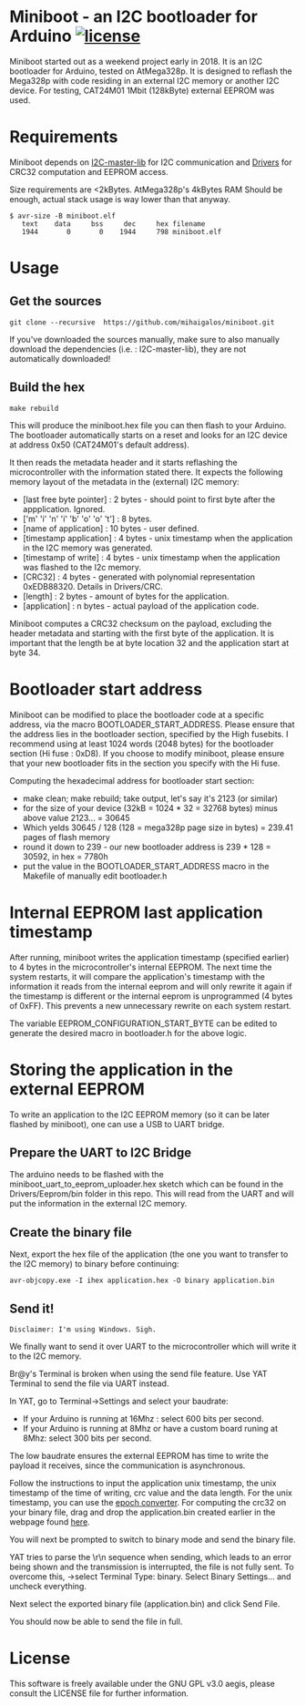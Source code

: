# Miniboot - an I2C bootloader for Arduino [![license](https://img.shields.io/badge/license-GPLv3-brightgreen.svg)](LICENSE)

Miniboot started out as a weekend project early in 2018.
It is an I2C bootloader for Arduino, tested on AtMega328p. It is designed to reflash
the Mega328p with code residing in an external I2C memory or another I2C device. For testing,
CAT24M01 1Mbit (128kByte) external EEPROM was used.

# Requirements

Miniboot depends on [I2C-master-lib](https://github.com/g4lvanix/I2C-master-lib/) for I2C communication and [Drivers](https://github.com/mihaigalos/Drivers/) for CRC32 computation and EEPROM access.

Size requirements are <2kBytes. AtMega328p's 4kBytes RAM Should be enough, actual stack usage is way lower than that anyway.
```
$ avr-size -B miniboot.elf
   text    data     bss     dec     hex filename
   1944       0       0    1944     798 miniboot.elf
```

# Usage

## Get the sources

`git clone --recursive  https://github.com/mihaigalos/miniboot.git`

If you've downloaded the sources manually, make sure to also manually download the dependencies (i.e. : I2C-master-lib), they are not automatically downloaded!

## Build the hex
`make rebuild`

This will produce the miniboot.hex file you can then flash to your Arduino. The bootloader
automatically starts on a reset and looks for an I2C device at address 0x50 (CAT24M01's default address).

It then reads the metadata header and it starts reflashing the microcontroller with the information
stated there. It expects the following memory layout of the metadata in the (external) I2C memory:

- [last free byte pointer]          : 2 bytes - should point to first byte after the appplication. Ignored.
- ['m' 'i' 'n' 'i' 'b' 'o' 'o' 't'] : 8 bytes.
- [name of application]             : 10 bytes - user defined.
- [timestamp application]           : 4 bytes - unix timestamp when the application in the I2C memory was generated.
- [timestamp of write]              : 4 bytes - unix timestamp when the application was flashed to the I2c memory.
- [CRC32]                           : 4 bytes - generated with polynomial representation 0xEDB88320. Details in Drivers/CRC.
- [length]                          : 2 bytes - amount of bytes for the application.
- [application]                     : n bytes - actual payload of the application code.

Miniboot computes a CRC32 checksum on the payload, excluding the header metadata and starting with the first byte of
the application.
It is important that the length be at byte location 32 and the application start at byte 34.

# Bootloader start address

Miniboot can be modified to place the bootloader code at a specific address, via
the macro BOOTLOADER_START_ADDRESS. Please ensure that the address lies in the bootloader
section, specified by the High fusebits. I recommend using at least 1024 words (2048 bytes) for
the bootloader section (Hi fuse : 0xD8). If you choose to modify miniboot, please ensure that your new bootloader
fits in the section you specify with the Hi fuse.

Computing the hexadecimal address for bootloader start section:
- make clean; make rebuild; take output, let's say it's 2123 (or similar)
- for the size of your device (32kB = 1024 * 32 = 32768 bytes) minus above value 2123... = 30645
- Which yelds 30645 / 128 (128 = mega328p page size in bytes) = 239.41 pages of flash memory
- round it down to 239 - our new bootloader address is 239 * 128 = 30592, in hex = 7780h
- put the value in the BOOTLOADER_START_ADDRESS macro in the Makefile of manually edit bootloader.h

# Internal EEPROM last application timestamp

After running, miniboot writes the application timestamp (specified earlier) to 4 bytes in the microcontroller's
internal EEPROM. The next time the system restarts, it will compare the application's timestamp with the information
it reads from the internal eeprom and will only rewrite it again if the timestamp is different or the internal eeprom
is unprogrammed (4 bytes of 0xFF). This prevents a new unnecessary rewrite on each system restart.

The variable EEPROM_CONFIGURATION_START_BYTE can be edited to generate the desired macro in bootloader.h for the above logic.

# Storing the application in the external EEPROM

To write an application to the I2C EEPROM memory (so it can be later flashed by miniboot), one can use a USB to UART bridge.

## Prepare the UART to I2C Bridge

The arduino needs to be flashed with the miniboot_uart_to_eeprom_uploader.hex sketch which can be found in the Drivers/Eeprom/bin folder in this repo. This will read from the UART and will put the information in the external I2C memory.

## Create the binary file

Next, export the hex file of the application (the one you want to transfer to the I2C memory) to binary before continuing:

`avr-objcopy.exe -I ihex application.hex -O binary application.bin`

## Send it!

`Disclaimer: I'm using Windows. Sigh.`

We finally want to send it over UART to the microcontroller which will write it to the I2C memory.

Br@y's Terminal is broken when using the send file feature.
Use YAT Terminal to send the file via UART instead.

In YAT, go to Terminal->Settings and select your baudrate:

- If your Arduino is running at 16Mhz : select 600 bits per second.
- If your Arduino is running at 8Mhz or have a custom board runing at 8Mhz: select 300 bits per second.

The low baudrate ensures the external EEPROM has time to write the payload it receives, since the communication is asynchronous.

Follow the instructions to input the application unix timestamp, the unix timestamp of the time of writing, crc value and the data length.
For the unix timestamp, you can use the [epoch converter](https://www.epochconverter.com/).
For computing the crc32 on your binary file, drag and drop the application.bin created earlier in the webpage found [here](http://emn178.github.io/online-tools/crc32_checksum.html).

You will next be prompted to switch to binary mode and send the binary file.

YAT tries to parse the \r\n sequence when sending, which leads to an error being shown and the transmission is interrupted, the file is not fully sent.
To overcome this, ->select Terminal Type: binary. Select Binary Settings... and uncheck everything.

Next select the exported binary file (application.bin) and click Send File.

You should now be able to send the file in full.

# License
This software is freely available under the GNU GPL v3.0 aegis, please consult the LICENSE file for further information.